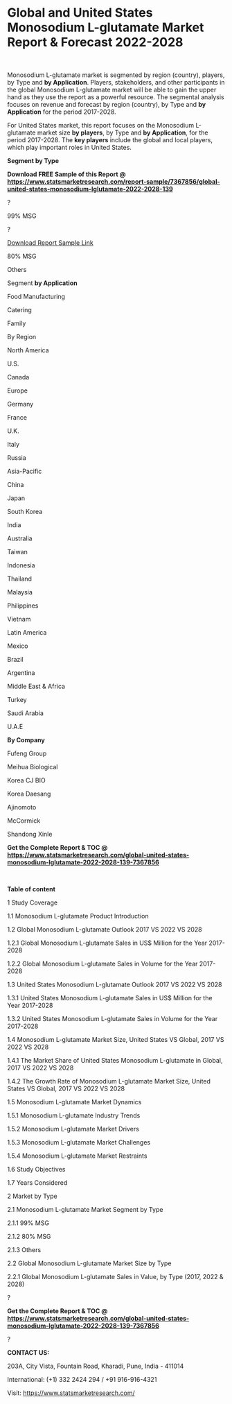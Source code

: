 <h1>Global and United States Monosodium L-glutamate Market Report & Forecast 2022-2028</h1><br/><p>Monosodium L-glutamate market is segmented by region (country), players, by Type and <strong>by Application</strong>. Players, stakeholders, and other participants in the global Monosodium L-glutamate market will be able to gain the upper hand as they use the report as a powerful resource. The segmental analysis focuses on revenue and forecast by region (country), by Type and <strong>by Application</strong> for the period 2017-2028.</p>
 
 
 
 <p>For United States market, this report focuses on the Monosodium L-glutamate market size <strong>by players</strong>, by Type and <strong>by Application</strong>, for the period 2017-2028. The <strong>key players</strong> include the global and local players, which play important roles in United States.</p>
 
 
 
 <p><strong>Segment by Type</strong></p>
 
 
 
 <div><b>Download FREE Sample of this Report @ <a href="https://www.statsmarketresearch.com/download-free-sample/7367856/global-united-states-monosodium-lglutamate-2022-2028-139">https://www.statsmarketresearch.com/report-sample/7367856/global-united-states-monosodium-lglutamate-2022-2028-139</a></b></div>
 
 
 
 <p>? </p>
 
 
 
 <p>99% MSG</p>
 
 
 
 <p>? </p>
 
 
 
 <p><a href="https://www.statsmarketresearch.com/download-free-sample/7367856/global-united-states-monosodium-lglutamate-2022-2028-139">Download Report Sample Link</a></p>
 
 
 
 <p>80% MSG</p>
 
 
 
 <p>Others</p>
 
 
 
 <p>Segment <strong>by Application</strong></p>
 
 
 
 <p>Food Manufacturing</p>
 
 
 
 <p>Catering</p>
 
 
 
 <p>Family</p>
 
 
 
 <p>By Region</p>
 
 
 
 <p>North America</p>
 
 
 
 <p>U.S.</p>
 
 
 
 <p>Canada</p>
 
 
 
 <p>Europe</p>
 
 
 
 <p>Germany</p>
 
 
 
 <p>France</p>
 
 
 
 <p>U.K.</p>
 
 
 
 <p>Italy</p>
 
 
 
 <p>Russia</p>
 
 
 
 <p>Asia-Pacific</p>
 
 
 
 <p>China</p>
 
 
 
 <p>Japan</p>
 
 
 
 <p>South Korea</p>
 
 
 
 <p>India</p>
 
 
 
 <p>Australia</p>
 
 
 
 <p>Taiwan</p>
 
 
 
 <p>Indonesia</p>
 
 
 
 <p>Thailand</p>
 
 
 
 <p>Malaysia</p>
 
 
 
 <p>Philippines</p>
 
 
 
 <p>Vietnam</p>
 
 
 
 <p>Latin America</p>
 
 
 
 <p>Mexico</p>
 
 
 
 <p>Brazil</p>
 
 
 
 <p>Argentina</p>
 
 
 
 <p>Middle East & Africa</p>
 
 
 
 <p>Turkey</p>
 
 
 
 <p>Saudi Arabia</p>
 
 
 
 <p>U.A.E</p>
 
 
 
 <p><strong>By Company</strong></p>
 
 
 
 <p>Fufeng Group</p>
 
 
 
 <p>Meihua Biological</p>
 
 
 
 <p>Korea CJ BIO</p>
 
 
 
 <p>Korea Daesang</p>
 
 
 
 <p>Ajinomoto</p>
 
 
 
 <p>McCormick</p>
 
 
 
 <p>Shandong Xinle</p>
 
 
 
 <div><b>Get the Complete Report & TOC @ <a href="https://www.statsmarketresearch.com/global-united-states-monosodium-lglutamate-2022-2028-139-7367856">https://www.statsmarketresearch.com/global-united-states-monosodium-lglutamate-2022-2028-139-7367856</a></b></div>
 
 
 
 <p><br />
 
 <b>Table of content</b></p>
 
 
 
 <p>1 Study Coverage<br />
 
 1.1 Monosodium L-glutamate Product Introduction<br />
 
 1.2 Global Monosodium L-glutamate Outlook 2017 VS 2022 VS 2028<br />
 
 1.2.1 Global Monosodium L-glutamate Sales in US$ Million for the Year 2017-2028<br />
 
 1.2.2 Global Monosodium L-glutamate Sales in Volume for the Year 2017-2028<br />
 
 1.3 United States Monosodium L-glutamate Outlook 2017 VS 2022 VS 2028<br />
 
 1.3.1 United States Monosodium L-glutamate Sales in US$ Million for the Year 2017-2028<br />
 
 1.3.2 United States Monosodium L-glutamate Sales in Volume for the Year 2017-2028<br />
 
 1.4 Monosodium L-glutamate Market Size, United States VS Global, 2017 VS 2022 VS 2028<br />
 
 1.4.1 The Market Share of United States Monosodium L-glutamate in Global, 2017 VS 2022 VS 2028<br />
 
 1.4.2 The Growth Rate of Monosodium L-glutamate Market Size, United States VS Global, 2017 VS 2022 VS 2028<br />
 
 1.5 Monosodium L-glutamate Market Dynamics<br />
 
 1.5.1 Monosodium L-glutamate Industry Trends<br />
 
 1.5.2 Monosodium L-glutamate Market Drivers<br />
 
 1.5.3 Monosodium L-glutamate Market Challenges<br />
 
 1.5.4 Monosodium L-glutamate Market Restraints<br />
 
 1.6 Study Objectives<br />
 
 1.7 Years Considered<br />
 
 2 Market by Type<br />
 
 2.1 Monosodium L-glutamate Market Segment by Type<br />
 
 2.1.1 99% MSG<br />
 
 2.1.2 80% MSG<br />
 
 2.1.3 Others<br />
 
 2.2 Global Monosodium L-glutamate Market Size by Type<br />
 
 2.2.1 Global Monosodium L-glutamate Sales in Value, by Type (2017, 2022 & 2028)<br />
 
 ? </p>
 
 
 
 <div><b>Get the Complete Report & TOC @ <a href="https://www.statsmarketresearch.com/global-united-states-monosodium-lglutamate-2022-2028-139-7367856">https://www.statsmarketresearch.com/global-united-states-monosodium-lglutamate-2022-2028-139-7367856</a></b></div>
 
 
 
 <p>? </p>
 
 
 
 <p><b>CONTACT US:</b><br />
 
 203A, City Vista, Fountain Road, Kharadi, Pune, India - 411014<br />
 
 International: (+1) 332 2424 294 / +91 916-916-4321<br />
 
 Visit: <a href="https://www.statsmarketresearch.com/">https://www.statsmarketresearch.com/</a></p>